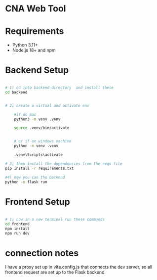 # CNA Web Tool

# Requirements
- Python 3.11+
- Node.js 18+ and npm


# Backend Setup
```bash

# 1) cd into backend directory  and install these 
cd backend


# 2) create a virtual and activate env

    #if on mac
    python3 -m venv .venv

    source .venv/bin/activate


    # or if on windows machine 
    python -m venv .venv

    .venv\Scripts\activate 

# 3) then install the dependencies from the reqs file
pip install -r requirements.txt

#4) now you can the backend 
python -m flask run

```
# Frontend Setup
```bash
 
# 1) now in a new terminal run these commands 
cd frontend
npm install
npm run dev 
```

# connection notes
I have a proxy set up in vite.config.js 
that connects the dev server, so all frontend request are set up to the Flask backend.





